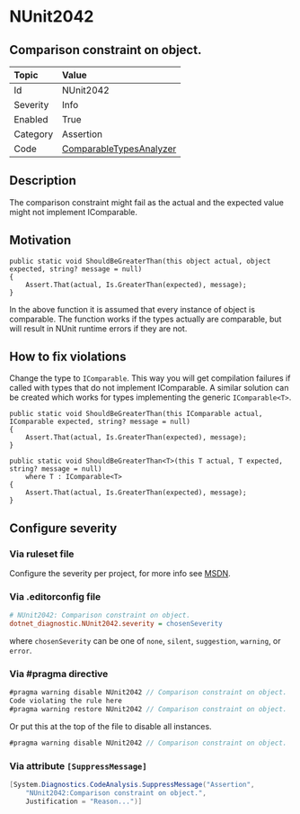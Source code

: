 # NUnit2042

## Comparison constraint on object.

| Topic    | Value
| :--      | :--
| Id       | NUnit2042
| Severity | Info
| Enabled  | True
| Category | Assertion
| Code     | [ComparableTypesAnalyzer](https://github.com/nunit/nunit.analyzers/blob/master/src/nunit.analyzers/ComparableTypes/ComparableTypesAnalyzer.cs)

## Description

The comparison constraint might fail as the actual and the expected value might not implement IComparable.

## Motivation

```
public static void ShouldBeGreaterThan(this object actual, object expected, string? message = null)
{
    Assert.That(actual, Is.GreaterThan(expected), message);
}
```

In the above function it is assumed that every instance of object is comparable.
The function works if the types actually are comparable, but will result in NUnit runtime errors if they are not.

## How to fix violations

Change the type to `IComparable`. This way you will get compilation failures
if called with types that do not implement IComparable.
A similar solution can be created which works for types implementing the generic `IComparable<T>`.

```
public static void ShouldBeGreaterThan(this IComparable actual, IComparable expected, string? message = null)
{
    Assert.That(actual, Is.GreaterThan(expected), message);
}

public static void ShouldBeGreaterThan<T>(this T actual, T expected, string? message = null)
    where T : IComparable<T>
{
    Assert.That(actual, Is.GreaterThan(expected), message);
}

```

<!-- start generated config severity -->
## Configure severity

### Via ruleset file

Configure the severity per project, for more info see [MSDN](https://msdn.microsoft.com/en-us/library/dd264949.aspx).

### Via .editorconfig file

```ini
# NUnit2042: Comparison constraint on object.
dotnet_diagnostic.NUnit2042.severity = chosenSeverity
```

where `chosenSeverity` can be one of `none`, `silent`, `suggestion`, `warning`, or `error`.

### Via #pragma directive

```csharp
#pragma warning disable NUnit2042 // Comparison constraint on object.
Code violating the rule here
#pragma warning restore NUnit2042 // Comparison constraint on object.
```

Or put this at the top of the file to disable all instances.

```csharp
#pragma warning disable NUnit2042 // Comparison constraint on object.
```

### Via attribute `[SuppressMessage]`

```csharp
[System.Diagnostics.CodeAnalysis.SuppressMessage("Assertion",
    "NUnit2042:Comparison constraint on object.",
    Justification = "Reason...")]
```
<!-- end generated config severity -->
